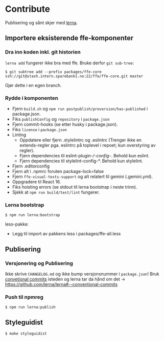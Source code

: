 # Contribute

Publisering og sånt skjer med [lerna](https://lernajs.io).

## Importere eksisterende ffe-komponenter

### Dra inn koden inkl. git historien

`lerna add` fungerer ikke bra med ffe. Bruke derfor `git sub-tree`:

```
$ git subtree add --prefix packages/ffe-core ssh://git@stash.intern.sparebank1.no:22/ffe/ffe-core.git master
```

Gjør dette i en egen branch.

### Rydde i komponenten

* Fjern `build.sh` og `npm run postpublish/preversion/has-published` i package.json.
* Fiks `publishConfig` og `repository` i `package.json`
* Fjern commit-hooks (se etter husky i package.json).
* Fiks `license` i `package.json`
* Linting
  * Oppdatere eller fjern .stylelintrc og .eslintrc (Trenger ikke en extends-regler pga. eslintrc på toplevel i repoet; kun overstyring av regler).
  * Fjern dependencies til eslint-plugin-*/-config-*. Behold kun eslint.
  * Fjern dependencies til stylelint-config-*. Behold kun stylelint.
* Fjern .editorconfig
* Fjern alt i .npmrc foruten package-lock=false
* Fjern `ffe-visual-tests-support` og alt relatert til gemini (.gemini.yml).
* Oppgradere til React 16.
* Fiks hoisting errors (se stdout til lerna bootstrap i neste trinn).
* Sjekk at `npm run build/test/lint` fungerer.

### Lerna bootstrap

```
$ npm run lerna:bootstrap
```

less-pakke:
* Legg til import av pakkens less i packages/ffe-all.less

## Publisering

###  Versjonering og Publisering

Ikke skrive `CHANGELOG.md` og ikke bump versjonsnummer i `package.json`!
Bruk [convetional commits](https://conventionalcommits.org/) isteden og lerna tar da hånd om det
-> https://github.com/lerna/lerna#--conventional-commits


### Push til npmreg

```
$ npm run lerna:publish
```

## Styleguidist

```
$ make styleguidist
```
